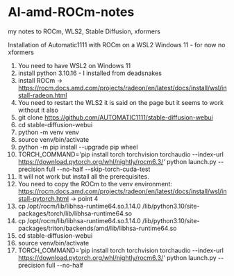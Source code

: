 # AI-amd-ROCm-notes
my notes to ROCm, WLS2, Stable Diffusion, xformers

Installation of Automatic1111 with ROCm on a WSL2 Windows 11 - for now no xformers

1. You need to have WSL2 on Windows 11
2. install python 3.10.16 - I installed from deadsnakes
3. install ROCm -> https://rocm.docs.amd.com/projects/radeon/en/latest/docs/install/wsl/install-radeon.html
4. You need to restart the WLS2 it is said on the page but it seems to work without it also
5. git clone https://github.com/AUTOMATIC1111/stable-diffusion-webui
6. cd stable-diffusion-webui
7. python -m venv venv
8. source venv/bin/activate
9. python -m pip install --upgrade pip wheel
10. TORCH_COMMAND='pip install torch torchvision torchaudio --index-url https://download.pytorch.org/whl/nightly/rocm6.3/' python launch.py --precision full --no-half --skip-torch-cuda-test
11. It will not work but install all the prerequisites. 
12. You need to copy the ROCm to the venv environment: https://rocm.docs.amd.com/projects/radeon/en/latest/docs/install/wsl/install-pytorch.html -> point 4
13. cp /opt/rocm/lib/libhsa-runtime64.so.1.14.0 <venv path>/lib/python3.10/site-packages/torch/lib/libhsa-runtime64.so
14. cp /opt/rocm/lib/libhsa-runtime64.so.1.14.0 <venv path>/lib/python3.10/site-packages/triton/backends/amd/lib/libhsa-runtime64.so
15. cd stable-diffusion-webui
16. source venv/bin/activate
17. TORCH_COMMAND='pip install torch torchvision torchaudio --index-url https://download.pytorch.org/whl/nightly/rocm6.3/' python launch.py --precision full --no-half
